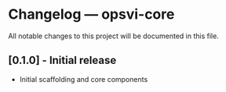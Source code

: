 # Changelog — opsvi-core

All notable changes to this project will be documented in this file.

## [0.1.0] - Initial release
- Initial scaffolding and core components
